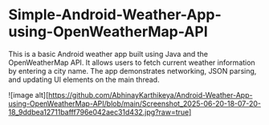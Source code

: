 # Simple-Android-Weather-App-using-OpenWeatherMap-API
This is a basic Android weather app built using Java and the OpenWeatherMap API. It allows users to fetch current weather information by entering a city name. The app demonstrates networking, JSON parsing, and updating UI elements on the main thread.

![image alt][https://github.com/AbhinayKarthikeya/Android-Weather-App-using-OpenWeatherMap-API/blob/main/Screenshot_2025-06-20-18-07-20-18_9ddbea12711bafff796e042aec31d432.jpg?raw=true]




